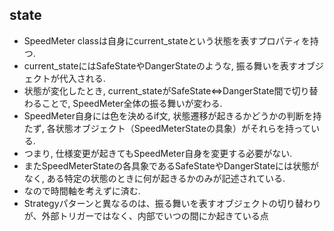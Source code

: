 ## state
- SpeedMeter classは自身にcurrent_stateという状態を表すプロパティを持つ.
- current_stateにはSafeStateやDangerStateのような, 振る舞いを表すオブジェクトが代入される.
- 状態が変化したとき, current_stateがSafeState⇔DangerState間で切り替わることで, SpeedMeter全体の振る舞いが変わる.
- SpeedMeter自身には色を決めるif文, 状態遷移が起きるかどうかの判断を持たず, 各状態オブジェクト（SpeedMeterStateの具象）がそれらを持っている.
- つまり, 仕様変更が起きてもSpeedMeter自身を変更する必要がない.
- またSpeedMeterStateの各具象であるSafeStateやDangerStateには状態がなく, ある特定の状態のときに何が起きるかのみが記述されている.
- なので時間軸を考えずに済む.
- Strategyパターンと異なるのは、振る舞いを表すオブジェクトの切り替わりが、外部トリガーではなく、内部でいつの間にか起きている点